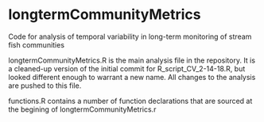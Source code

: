 # longtermCommunityMetrics
Code for analysis of temporal variability in long-term monitoring of stream fish communities

longtermCommunityMetrics.R is the main analysis file in the repository. It is a cleaned-up version of the initial commit for R_script_CV_2-14-18.R, but looked different enough to warrant a new name. All changes to the analysis are pushed to this file.

functions.R contains a number of function declarations that are sourced at the begining of longtermCommunityMetrics.r
